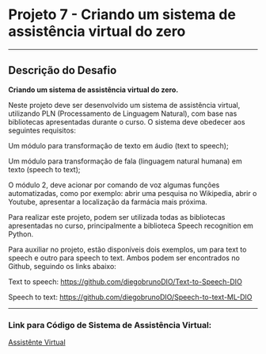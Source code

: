 # Projeto 7 - Criando um sistema de assistência virtual do zero
_____________________________________________________________________________________________________________________________________________________________________

## Descrição do Desafio

**Criando um sistema de assistência virtual do zero.**

Neste projeto deve ser desenvolvido um sistema de assistência virtual, utilizando PLN (Processamento de Linguagem Natural), com base nas bibliotecas apresentadas durante o curso. O sistema deve obedecer aos seguintes requisitos: 

Um módulo para transformação de texto em áudio (text to speech); 

Um módulo para transformação de fala (linguagem natural humana) em texto (speech to text); 

O módulo 2, deve acionar por comando de voz algumas funções automatizadas, como por exemplo: abrir uma pesquisa no Wikipedia, abrir o Youtube, apresentar a localização da farmácia mais próxima. 

Para realizar este projeto, podem ser utilizada todas as bibliotecas apresentadas no curso, principalmente a biblioteca Speech recognition em Python.  

Para auxiliar no projeto, estão disponíveis dois exemplos, um para text to speech e outro para speech to text. Ambos podem ser encontrados no Github, seguindo os links abaixo: 

Text to speech: https://github.com/diegobrunoDIO/Text-to-Speech-DIO 

Speech to text: https://github.com/diegobrunoDIO/Speech-to-text-ML-DIO 

____________________________________________________________________________________________________________________________________________________________________

### Link para Código de Sistema de Assistência Virtual:

[Assistênte Virtual]()
